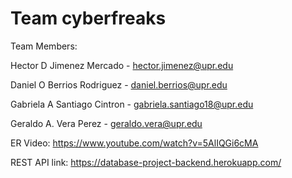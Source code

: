 # Team cyberfreaks

Team Members: 

Hector D Jimenez Mercado - hector.jimenez@upr.edu

Daniel O Berrios Rodriguez - daniel.berrios@upr.edu

Gabriela A Santiago Cintron - gabriela.santiago18@upr.edu

Geraldo A. Vera Perez - geraldo.vera@upr.edu


ER Video: https://www.youtube.com/watch?v=5AlIQGi6cMA

REST API link: https://database-project-backend.herokuapp.com/
